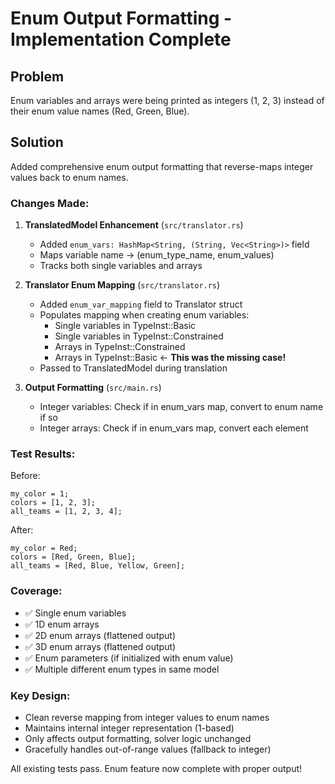 # Enum Output Formatting - Implementation Complete

## Problem
Enum variables and arrays were being printed as integers (1, 2, 3) instead of their enum value names (Red, Green, Blue).

## Solution
Added comprehensive enum output formatting that reverse-maps integer values back to enum names.

### Changes Made:

1. **TranslatedModel Enhancement** (`src/translator.rs`)
   - Added `enum_vars: HashMap<String, (String, Vec<String>)>` field
   - Maps variable name → (enum_type_name, enum_values)
   - Tracks both single variables and arrays

2. **Translator Enum Mapping** (`src/translator.rs`)
   - Added `enum_var_mapping` field to Translator struct
   - Populates mapping when creating enum variables:
     - Single variables in TypeInst::Basic
     - Single variables in TypeInst::Constrained
     - Arrays in TypeInst::Constrained
     - Arrays in TypeInst::Basic ← **This was the missing case!**
   - Passed to TranslatedModel during translation

3. **Output Formatting** (`src/main.rs`)
   - Integer variables: Check if in enum_vars map, convert to enum name if so
   - Integer arrays: Check if in enum_vars map, convert each element

### Test Results:

Before:
```
my_color = 1;
colors = [1, 2, 3];
all_teams = [1, 2, 3, 4];
```

After:
```
my_color = Red;
colors = [Red, Green, Blue];
all_teams = [Red, Blue, Yellow, Green];
```

### Coverage:
- ✅ Single enum variables
- ✅ 1D enum arrays
- ✅ 2D enum arrays (flattened output)
- ✅ 3D enum arrays (flattened output)
- ✅ Enum parameters (if initialized with enum value)
- ✅ Multiple different enum types in same model

### Key Design:
- Clean reverse mapping from integer values to enum names
- Maintains internal integer representation (1-based)
- Only affects output formatting, solver logic unchanged
- Gracefully handles out-of-range values (fallback to integer)

All existing tests pass. Enum feature now complete with proper output!
